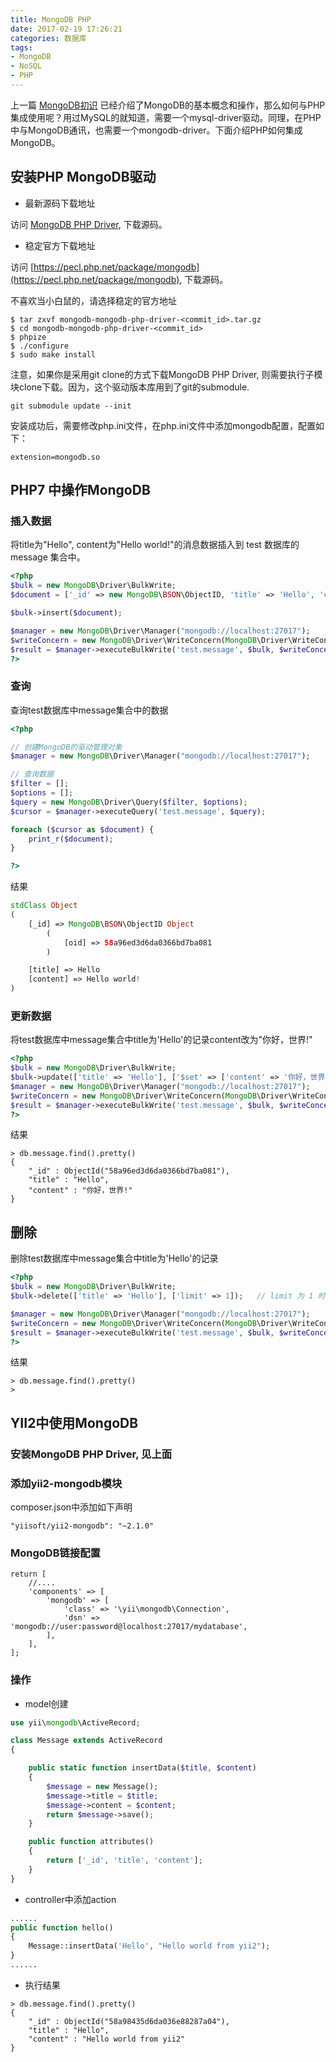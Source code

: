 ```yaml
---
title: MongoDB PHP
date: 2017-02-19 17:26:21
categories: 数据库
tags:
- MongoDB
- NoSQL
- PHP
---
```


上一篇 [MongoDB初识](http://victor87.coding.me/2017/02/16/MongoDB%E5%88%9D%E8%AF%86/) 已经介绍了MongoDB的基本概念和操作，那么如何与PHP集成使用呢？用过MySQL的就知道，需要一个mysql-driver驱动。同理，在PHP中与MongoDB通讯，也需要一个mongodb-driver。下面介绍PHP如何集成MongoDB。

## 安装PHP MongoDB驱动

- 最新源码下载地址

访问 [MongoDB PHP Driver](https://github.com/mongodb/mongo-php-driver), 下载源码。

- 稳定官方下载地址

访问 [https://pecl.php.net/package/mongodb](https://pecl.php.net/package/mongodb), 下载源码。

不喜欢当小白鼠的，请选择稳定的官方地址

~~~Shell
$ tar zxvf mongodb-mongodb-php-driver-<commit_id>.tar.gz
$ cd mongodb-mongodb-php-driver-<commit_id>
$ phpize
$ ./configure
$ sudo make install
~~~

注意，如果你是采用git clone的方式下载MongoDB PHP Driver, 则需要执行子模块clone下载。因为，这个驱动版本库用到了git的submodule.

~~~Shell
git submodule update --init
~~~

安装成功后，需要修改php.ini文件，在php.ini文件中添加mongodb配置，配置如下：

~~~Shell
extension=mongodb.so
~~~

## PHP7 中操作MongoDB

### 插入数据

将title为"Hello", content为"Hello world!"的消息数据插入到 test 数据库的 message 集合中。

~~~PHP
<?php
$bulk = new MongoDB\Driver\BulkWrite;
$document = ['_id' => new MongoDB\BSON\ObjectID, 'title' => 'Hello', 'content' => 'Hello world!'];

$bulk->insert($document);

$manager = new MongoDB\Driver\Manager("mongodb://localhost:27017");
$writeConcern = new MongoDB\Driver\WriteConcern(MongoDB\Driver\WriteConcern::MAJORITY, 1000);
$result = $manager->executeBulkWrite('test.message', $bulk, $writeConcern);
?>
~~~

### 查询

查询test数据库中message集合中的数据

~~~PHP
<?php

// 创建MongoDB的驱动管理对象
$manager = new MongoDB\Driver\Manager("mongodb://localhost:27017");

// 查询数据
$filter = [];
$options = [];
$query = new MongoDB\Driver\Query($filter, $options);
$cursor = $manager->executeQuery('test.message', $query);

foreach ($cursor as $document) {
    print_r($document);
}

?>
~~~

结果

~~~PHP
stdClass Object
(
    [_id] => MongoDB\BSON\ObjectID Object
        (
            [oid] => 58a96ed3d6da0366bd7ba081
        )

    [title] => Hello
    [content] => Hello world!
)
~~~

### 更新数据

将test数据库中message集合中title为'Hello'的记录content改为"你好，世界!"

~~~PHP
<?php
$bulk = new MongoDB\Driver\BulkWrite;
$bulk->update(['title' => 'Hello'], ['$set' => ['content' => '你好，世界!']]);
$manager = new MongoDB\Driver\Manager("mongodb://localhost:27017");
$writeConcern = new MongoDB\Driver\WriteConcern(MongoDB\Driver\WriteConcern::MAJORITY, 1000);
$result = $manager->executeBulkWrite('test.message', $bulk, $writeConcern);
?>
~~~

结果

~~~Shell
> db.message.find().pretty()
{
	"_id" : ObjectId("58a96ed3d6da0366bd7ba081"),
	"title" : "Hello",
	"content" : "你好，世界!"
}
~~~

## 删除

删除test数据库中message集合中title为'Hello'的记录

~~~PHP
<?php
$bulk = new MongoDB\Driver\BulkWrite;
$bulk->delete(['title' => 'Hello'], ['limit' => 1]);   // limit 为 1 时，删除第一条匹配数据; limit 为 0 时，删除所有匹配数据

$manager = new MongoDB\Driver\Manager("mongodb://localhost:27017");
$writeConcern = new MongoDB\Driver\WriteConcern(MongoDB\Driver\WriteConcern::MAJORITY, 1000);
$result = $manager->executeBulkWrite('test.message', $bulk, $writeConcern);
?>
~~~

结果

~~~Shell
> db.message.find().pretty()
>
~~~

## YII2中使用MongoDB

### 安装MongoDB PHP Driver, 见上面
### 添加yii2-mongodb模块

composer.json中添加如下声明

~~~
"yiisoft/yii2-mongodb": "~2.1.0"
~~~

### MongoDB链接配置

~~~
return [
    //....
    'components' => [
        'mongodb' => [
            'class' => '\yii\mongodb\Connection',
            'dsn' => 'mongodb://user:password@localhost:27017/mydatabase',
        ],
    ],
];
~~~

### 操作

- model创建

~~~PHP
use yii\mongodb\ActiveRecord;

class Message extends ActiveRecord
{

    public static function insertData($title, $content)
    {
        $message = new Message();
        $message->title = $title;
        $message->content = $content;
        return $message->save();
    }

    public function attributes()
    {
        return ['_id', 'title', 'content'];
    }
}
~~~

- controller中添加action

~~~PHP
......
public function hello()
{
    Message::insertData('Hello', "Hello world from yii2");
}
......
~~~

- 执行结果

~~~Shell
> db.message.find().pretty()
{
	"_id" : ObjectId("58a98435d6da036e88287a04"),
	"title" : "Hello",
	"content" : "Hello world from yii2"
}
~~~
